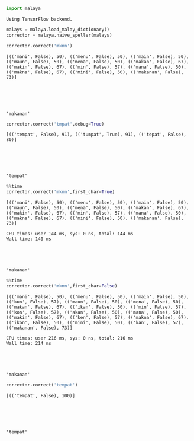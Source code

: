 

```python
import malaya
```

    Using TensorFlow backend.



```python
malays = malaya.load_malay_dictionary()
corrector = malaya.naive_speller(malays)
```


```python
corrector.correct('mknn')
```

    [(('mani', False), 50), (('menu', False), 50), (('main', False), 50), (('maun', False), 50), (('mena', False), 50), (('makan', False), 67), (('makin', False), 67), (('min', False), 57), (('mana', False), 50), (('makna', False), 67), (('mini', False), 50), (('makanan', False), 73)]






    'makanan'




```python
corrector.correct('tmpat',debug=True)
```

    [(('tempat', False), 91), (('tumpat', True), 91), (('tepat', False), 80)]






    'tempat'




```python
%%time
corrector.correct('mknn',first_char=True)
```

    [(('mani', False), 50), (('menu', False), 50), (('main', False), 50), (('maun', False), 50), (('mena', False), 50), (('makan', False), 67), (('makin', False), 67), (('min', False), 57), (('mana', False), 50), (('makna', False), 67), (('mini', False), 50), (('makanan', False), 73)]

    CPU times: user 144 ms, sys: 0 ns, total: 144 ms
    Wall time: 140 ms





    'makanan'




```python
%%time
corrector.correct('mknn',first_char=False)
```

    [(('mani', False), 50), (('menu', False), 50), (('main', False), 50), (('kun', False), 57), (('maun', False), 50), (('mena', False), 50), (('makan', False), 67), (('ikan', False), 50), (('min', False), 57), (('kon', False), 57), (('akan', False), 50), (('mana', False), 50), (('makin', False), 67), (('ken', False), 57), (('makna', False), 67), (('ikon', False), 50), (('mini', False), 50), (('kan', False), 57), (('makanan', False), 73)]

    CPU times: user 216 ms, sys: 0 ns, total: 216 ms
    Wall time: 214 ms





    'makanan'




```python
corrector.correct('tempat')
```

    [(('tempat', False), 100)]






    'tempat'
